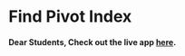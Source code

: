 # Find Pivot Index

#### Dear Students, Check out the live app [here](https://kdeepika-brs.github.io/Find-Pivot-Index---DSA/).
